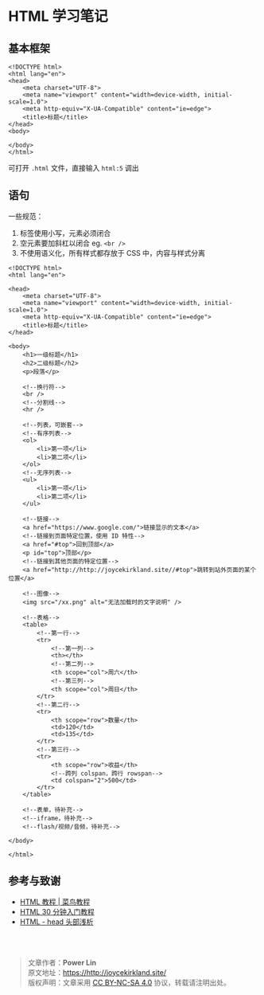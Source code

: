 # HTML 学习笔记

## 基本框架

```markup
<!DOCTYPE html>
<html lang="en">
<head>
    <meta charset="UTF-8">
    <meta name="viewport" content="width=device-width, initial-scale=1.0">
    <meta http-equiv="X-UA-Compatible" content="ie=edge">
    <title>标题</title>
</head>
<body>

</body>
</html>
```

可打开 `.html` 文件，直接输入 `html:5` 调出

## 语句

一些规范：

1. 标签使用小写，元素必须闭合
2. 空元素要加斜杠以闭合 eg. `<br />`
3. 不使用语义化，所有样式都存放于 CSS 中，内容与样式分离

```markup
<!DOCTYPE html>
<html lang="en">

<head>
    <meta charset="UTF-8">
    <meta name="viewport" content="width=device-width, initial-scale=1.0">
    <meta http-equiv="X-UA-Compatible" content="ie=edge">
    <title>标题</title>
</head>

<body>
    <h1>一级标题</h1>
    <h2>二级标题</h2>
    <p>段落</p>

    <!--换行符-->
    <br />
    <!--分割线-->
    <hr />

    <!--列表，可嵌套-->
    <!--有序列表-->
    <ol>
        <li>第一项</li>
        <li>第二项</li>
    </ol>
    <!--无序列表-->
    <ul>
        <li>第一项</li>
        <li>第二项</li>
    </ul>

    <!--链接-->
    <a href="https://www.google.com/">链接显示的文本</a>
    <!--链接到页面特定位置，使用 ID 特性-->
    <a href="#top">回到顶部</a>
    <p id="top">顶部</p>
    <!--链接到其他页面的特定位置-->
    <a href="http://http://joycekirkland.site//#top">跳转到站外页面的某个位置</a>

    <!--图像-->
    <img src="/xx.png" alt="无法加载时的文字说明" />

    <!--表格-->
    <table>
        <!--第一行-->
        <tr>
            <!--第一列-->
            <th></th>
            <!--第二列-->
            <th scope="col">周六</th>
            <!--第三列-->
            <th scope="col">周日</th>
        </tr>
        <!--第二行-->
        <tr>
            <th scope="row">数量</th>
            <td>120</td>
            <td>135</td>
        </tr>
        <!--第三行-->
        <tr>
            <th scope="row">收益</th>
            <!--跨列 colspan，跨行 rowspan-->
            <td colspan="2">500</td>
        </tr>
    </table>

    <!--表单，待补充-->
    <!--iframe，待补充-->
    <!--flash/视频/音频，待补充-->

</body>

</html>
```

## 参考与致谢

- [HTML 教程 \| 菜鸟教程](http://www.runoob.com/html/html-tutorial.html)
- [HTML 30 分钟入门教程](http://deerchao.net/tutorials/html/html.htm)
- [HTML - head 头部浅析](https://www.tielemao.com/831.html)

<br />

<br />

> 文章作者：**Power Lin**  
> 原文地址：<https://http://joycekirkland.site/>  
> 版权声明：文章采用 [CC BY-NC-SA 4.0](https://creativecommons.org/licenses/by/4.0/deed.zh) 协议，转载请注明出处。
